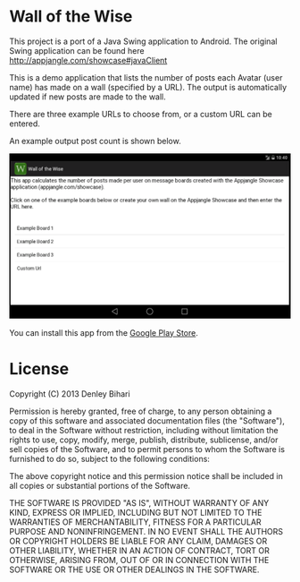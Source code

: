 Wall of the Wise
====================

This project is a port of a Java Swing application to Android. The original Swing application can be found here http://appjangle.com/showcase#javaClient

This is a demo application that lists the number of posts each Avatar (user name) has made on a wall (specified by a URL). The output is automatically updated if new posts are made to the wall.

There are three example URLs to choose from, or a custom URL can be entered.

An example output post count is shown below.

![Screenshot](/screenshot.png)

You can install this app from the [Google Play Store](https://play.google.com/store/apps/details?id=com.appjangle.wallofthewise2).

License
====================

Copyright (C) 2013 Denley Bihari

Permission is hereby granted, free of charge, to any person obtaining a copy of this software and associated documentation files (the "Software"), to deal in the Software without restriction, including without limitation the rights to use, copy, modify, merge, publish, distribute, sublicense, and/or sell copies of the Software, and to permit persons to whom the Software is furnished to do so, subject to the following conditions:

The above copyright notice and this permission notice shall be included in all copies or substantial portions of the Software.

THE SOFTWARE IS PROVIDED "AS IS", WITHOUT WARRANTY OF ANY KIND, EXPRESS OR IMPLIED, INCLUDING BUT NOT LIMITED TO THE WARRANTIES OF MERCHANTABILITY, FITNESS FOR A PARTICULAR PURPOSE AND NONINFRINGEMENT. IN NO EVENT SHALL THE AUTHORS OR COPYRIGHT HOLDERS BE LIABLE FOR ANY CLAIM, DAMAGES OR OTHER LIABILITY, WHETHER IN AN ACTION OF CONTRACT, TORT OR OTHERWISE, ARISING FROM, OUT OF OR IN CONNECTION WITH THE SOFTWARE OR THE USE OR OTHER DEALINGS IN THE SOFTWARE.